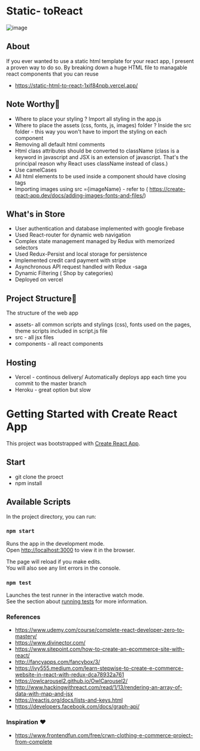 # Static- toReact
![image](https://user-images.githubusercontent.com/61579772/107756107-afe05480-6d5e-11eb-96fd-3f4a3f1dcf44.png)

## About
If you ever wanted to use a static html template for your react app, I present a proven way to do so. By breaking down a huge HTML file to managable react components that you can reuse
- https://static-html-to-react-1xif84npb.vercel.app/

## Note Worthy📐
- Where to place your styling ? Import all styling in the app.js
- Where to place the assets (css, fonts, js, images) folder ? Inside the src folder - this way you won't have to import the styling on each component
- Removing all default html comments
- Html class attributes should be converted to className (class is a keyword in javascript and JSX is an extension of javascript. That's the principal reason why React uses className instead of class.)
- Use camelCases 
- All html elements to be used inside a component should have closing tags
- Importing images using src ={imageName} - refer to ( https://create-react-app.dev/docs/adding-images-fonts-and-files/)

 
## What's in Store
- User authentication and database implemented with google firebase
- Used React-router for dynamic web navigation
- Complex state management managed by Redux with memorized selectors
- Used Redux-Persist and local storage for persistence
- Implemented credit card payment with stripe
- Asynchronous API request handled with Redux -saga
- Dynamic Filtering ( Shop by categories)
- Deployed on vercel

## Project Structure🚀
The structure of the web app

- assets- all common scripts and stylings (css), fonts used on the pages, theme scripts included in script.js file
- src - all jsx files
- components - all react components

## Hosting
- Vercel - continous delivery/ Automatically deploys app each time you commit to the master branch
- Heroku - great option but slow


# Getting Started with Create React App

This project was bootstrapped with [Create React App](https://github.com/facebook/create-react-app).

## Start
- git clone the proect
- npm install

## Available Scripts

In the project directory, you can run:

### `npm start`

Runs the app in the development mode.\
Open [http://localhost:3000](http://localhost:3000) to view it in the browser.

The page will reload if you make edits.\
You will also see any lint errors in the console.

### `npm test`

Launches the test runner in the interactive watch mode.\
See the section about [running tests](https://facebook.github.io/create-react-app/docs/running-tests) for more information.


### References
- https://www.udemy.com/course/complete-react-developer-zero-to-mastery/
- https://www.divinector.com/
- https://www.sitepoint.com/how-to-create-an-ecommerce-site-with-react/
- http://fancyapps.com/fancybox/3/
- https://ivy555.medium.com/learn-stepwise-to-create-e-commerce-website-in-react-with-redux-dca78932a761
- https://owlcarousel2.github.io/OwlCarousel2/
- http://www.hackingwithreact.com/read/1/13/rendering-an-array-of-data-with-map-and-jsx
- https://reactjs.org/docs/lists-and-keys.html
- https://developers.facebook.com/docs/graph-api/

### Inspiration ❤
- https://www.frontendfun.com/free/crwn-clothing-e-commerce-project-from-complete
